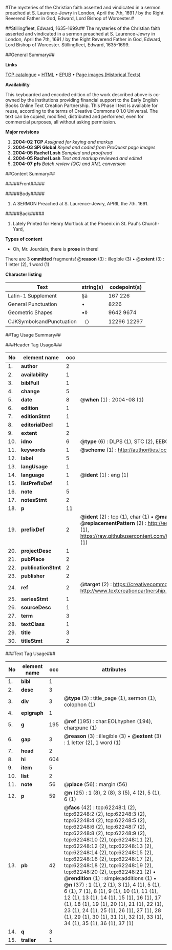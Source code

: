#The mysteries of the Christian faith asserted and vindicated in a sermon preached at S. Laurence-Jewry in London, April the 7th, 1691 / by the Right Reverend Father in God, Edward, Lord Bishop of Worcester.#

##Stillingfleet, Edward, 1635-1699.##
The mysteries of the Christian faith asserted and vindicated in a sermon preached at S. Laurence-Jewry in London, April the 7th, 1691 / by the Right Reverend Father in God, Edward, Lord Bishop of Worcester.
Stillingfleet, Edward, 1635-1699.

##General Summary##

**Links**

[TCP catalogue](http://www.ota.ox.ac.uk/tcp/)  • 
[HTML](http://tei.it.ox.ac.uk/tcp/Texts-HTML/free/A61/A61575.html)  • 
[EPUB](http://tei.it.ox.ac.uk/tcp/Texts-EPUB/free/A61/A61575.epub) • 
[Page images (Historical Texts)](https://data.historicaltexts.jisc.ac.uk/view?pubId=eebo-12484107e&pageId=eebo-12484107e-62248-1)

**Availability**

This keyboarded and encoded edition of the
	       work described above is co-owned by the institutions
	       providing financial support to the Early English Books
	       Online Text Creation Partnership. This Phase I text is
	       available for reuse, according to the terms of Creative
	       Commons 0 1.0 Universal. The text can be copied,
	       modified, distributed and performed, even for
	       commercial purposes, all without asking permission.

**Major revisions**

1. __2004-02__ __TCP__ *Assigned for keying and markup*
1. __2004-03__ __SPi Global__ *Keyed and coded from ProQuest page images*
1. __2004-05__ __Rachel Losh__ *Sampled and proofread*
1. __2004-05__ __Rachel Losh__ *Text and markup reviewed and edited*
1. __2004-07__ __pfs__ *Batch review (QC) and XML conversion*

##Content Summary##

#####Front#####

#####Body#####

1. A SERMON Preached at S. Laurence-Jewry, APRIL the 7th. 1691.

#####Back#####

1. Lately Printed for Henry Mortlock at the Phoenix in St. Paul's Church-Yard,

**Types of content**

  * Oh, Mr. Jourdain, there is **prose** in there!

There are 3 **ommitted** fragments! 
 @__reason__ (3) : illegible (3)  •  @__extent__ (3) : 1 letter (2), 1 word (1)

**Character listing**


|Text|string(s)|codepoint(s)|
|---|---|---|
|Latin-1 Supplement|§â|167 226|
|General Punctuation|•|8226|
|Geometric Shapes|▪◊|9642 9674|
|CJKSymbolsandPunctuation|〈〉|12296 12297|

##Tag Usage Summary##

###Header Tag Usage###

|No|element name|occ|attributes|
|---|---|---|---|
|1.|__author__|2||
|2.|__availability__|1||
|3.|__biblFull__|1||
|4.|__change__|5||
|5.|__date__|8| @__when__ (1) : 2004-08 (1)|
|6.|__edition__|1||
|7.|__editionStmt__|1||
|8.|__editorialDecl__|1||
|9.|__extent__|2||
|10.|__idno__|6| @__type__ (6) : DLPS (1), STC (2), EEBO-CITATION (1), OCLC (1), VID (1)|
|11.|__keywords__|1| @__scheme__ (1) : http://authorities.loc.gov/ (1)|
|12.|__label__|5||
|13.|__langUsage__|1||
|14.|__language__|1| @__ident__ (1) : eng (1)|
|15.|__listPrefixDef__|1||
|16.|__note__|5||
|17.|__notesStmt__|2||
|18.|__p__|11||
|19.|__prefixDef__|2| @__ident__ (2) : tcp (1), char (1)  •  @__matchPattern__ (2) : ([0-9\-]+):([0-9IVX]+) (1), (.+) (1)  •  @__replacementPattern__ (2) : http://eebo.chadwyck.com/downloadtiff?vid=$1&page=$2 (1), https://raw.githubusercontent.com/textcreationpartnership/Texts/master/tcpchars.xml#$1 (1)|
|20.|__projectDesc__|1||
|21.|__pubPlace__|2||
|22.|__publicationStmt__|2||
|23.|__publisher__|2||
|24.|__ref__|2| @__target__ (2) : https://creativecommons.org/publicdomain/zero/1.0/ (1), http://www.textcreationpartnership.org/docs/. (1)|
|25.|__seriesStmt__|1||
|26.|__sourceDesc__|1||
|27.|__term__|3||
|28.|__textClass__|1||
|29.|__title__|3||
|30.|__titleStmt__|2||


###Text Tag Usage###

|No|element name|occ|attributes|
|---|---|---|---|
|1.|__bibl__|1||
|2.|__desc__|3||
|3.|__div__|3| @__type__ (3) : title_page (1), sermon (1), colophon (1)|
|4.|__epigraph__|1||
|5.|__g__|195| @__ref__ (195) : char:EOLhyphen (194), char:punc (1)|
|6.|__gap__|3| @__reason__ (3) : illegible (3)  •  @__extent__ (3) : 1 letter (2), 1 word (1)|
|7.|__head__|2||
|8.|__hi__|604||
|9.|__item__|5||
|10.|__list__|2||
|11.|__note__|56| @__place__ (56) : margin (56)|
|12.|__p__|59| @__n__ (25) : 1 (8), 2 (8), 3 (5), 4 (2), 5 (1), 6 (1)|
|13.|__pb__|42| @__facs__ (42) : tcp:62248:1 (2), tcp:62248:2 (2), tcp:62248:3 (2), tcp:62248:4 (2), tcp:62248:5 (2), tcp:62248:6 (2), tcp:62248:7 (2), tcp:62248:8 (2), tcp:62248:9 (2), tcp:62248:10 (2), tcp:62248:11 (2), tcp:62248:12 (2), tcp:62248:13 (2), tcp:62248:14 (2), tcp:62248:15 (2), tcp:62248:16 (2), tcp:62248:17 (2), tcp:62248:18 (2), tcp:62248:19 (2), tcp:62248:20 (2), tcp:62248:21 (2)  •  @__rendition__ (1) : simple:additions (1)  •  @__n__ (37) : 1 (1), 2 (1), 3 (1), 4 (1), 5 (1), 6 (1), 7 (1), 8 (1), 9 (1), 10 (1), 11 (1), 12 (1), 13 (1), 14 (1), 15 (1), 16 (1), 17 (1), 18 (1), 19 (1), 20 (1), 21 (1), 22 (1), 23 (1), 24 (1), 25 (1), 26 (1), 27 (1), 28 (1), 29 (1), 30 (1), 31 (1), 32 (1), 33 (1), 34 (1), 35 (1), 36 (1), 37 (1)|
|14.|__q__|3||
|15.|__trailer__|1||
